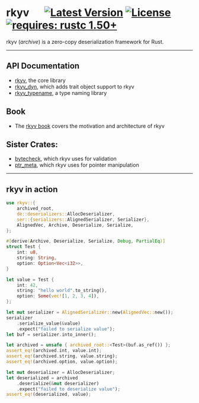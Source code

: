 # rkyv &emsp; [![Latest Version]][crates.io] [![License]][license path] [![requires: rustc 1.50+]][Rust 1.50]

[Latest Version]: https://img.shields.io/crates/v/rkyv.svg
[crates.io]: https://crates.io/crates/rkyv
[License]: https://img.shields.io/badge/license-MIT-blue.svg
[license path]: https://github.com/djkoloski/rkyv/blob/master/LICENSE
[requires: rustc 1.50+]: https://img.shields.io/badge/rustc-1.50+-lightgray.svg
[Rust 1.50]: https://blog.rust-lang.org/2020/10/08/Rust-1.50.html

rkyv (*archive*) is a zero-copy deserialization framework for Rust.

---

## API Documentation

- [rkyv](https://docs.rs/rkyv), the core library
- [rkyv_dyn](https://docs.rs/rkyv_dyn), which adds trait object support to rkyv
- [rkyv_typename](https://docs.rs/rkyv_typename), a type naming library

## Book

- The [rkyv book](https://djkoloski.github.io/rkyv) covers the motivation and architecture of rkyv

## Sister Crates:

- [bytecheck](https://github.com/djkoloski/bytecheck), which rkyv uses for validation
- [ptr_meta](https://github.com/djkoloski/ptr_meta), which rkyv uses for pointer manipulation

---

## rkyv in action

```rust
use rkyv::{
    archived_root,
    de::deserializers::AllocDeserializer,
    ser::{serializers::AlignedSerializer, Serializer},
    AlignedVec, Archive, Deserialize, Serialize,
};

#[derive(Archive, Deserialize, Serialize, Debug, PartialEq)]
struct Test {
    int: u8,
    string: String,
    option: Option<Vec<i32>>,
}

let value = Test {
    int: 42,
    string: "hello world".to_string(),
    option: Some(vec![1, 2, 3, 4]),
};

let mut serializer = AlignedSerializer::new(AlignedVec::new());
serializer
    .serialize_value(&value)
    .expect("failed to serialize value");
let buf = serializer.into_inner();

let archived = unsafe { archived_root::<Test>(buf.as_ref()) };
assert_eq!(archived.int, value.int);
assert_eq!(archived.string, value.string);
assert_eq!(archived.option, value.option);

let mut deserializer = AllocDeserializer;
let deserialized = archived
    .deserialize(&mut deserializer)
    .expect("failed to deserialize value");
assert_eq!(deserialized, value);
```